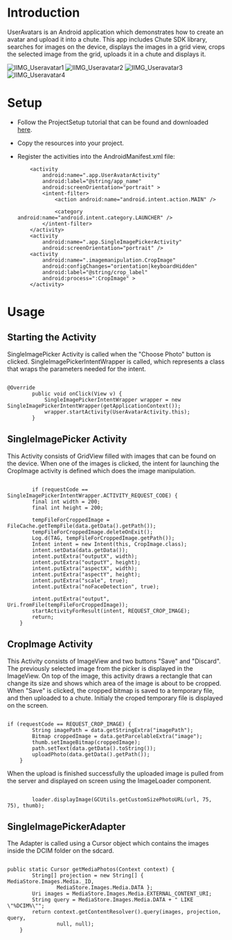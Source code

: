
Introduction
====

UserAvatars is an Android application which demonstrates how to create an avatar and upload it into a chute. This app includes Chute SDK library, searches for images on the device, displays the images in a grid view, crops the selected image from the grid, uploads it in a chute and displays it. 

![IIMG_Useravatar1](https://github.com/chute/chute-tutorials/blob/master/Android/UserAvatars/screenshots/IIMG_Useravatar1.png) ![IIMG_Useravatar2](https://github.com/chute/chute-tutorials/blob/master/Android/UserAvatars/screenshots/IIMG_Useravatar2.png) ![IIMG_Useravatar3](https://github.com/chute/chute-tutorials/blob/master/Android/UserAvatars/screenshots/IIMG_Useravatar3.png) ![IIMG_Useravatar4](https://github.com/chute/chute-tutorials/blob/master/Android/UserAvatars/screenshots/IIMG_Useravatar4.png)


Setup
====

* Follow the ProjectSetup tutorial that can be found and downloaded  
  [here](https://github.com/chute/chute-tutorials/tree/master/Android/ProjectSetup).
  
* Copy the resources into your project.

* Register the activities into the AndroidManifest.xml file:
  
    ```
        <activity
            android:name=".app.UserAvatarActivity"
            android:label="@string/app_name"
            android:screenOrientation="portrait" >
            <intent-filter>
                <action android:name="android.intent.action.MAIN" />

                <category android:name="android.intent.category.LAUNCHER" />
            </intent-filter>
        </activity>
        <activity
            android:name=".app.SingleImagePickerActivity"
            android:screenOrientation="portrait" />
        <activity
            android:name=".imagemanipulation.CropImage"
            android:configChanges="orientation|keyboardHidden"
            android:label="@string/crop_label"
            android:process=":CropImage" >
        </activity>
    ```
    
      
Usage
========

## Starting the Activity
SingleImagePicker Activity is called when the "Choose Photo" button is clicked. SingleImagePickerIntentWrapper is called, which represents a class that wraps the parameters needed for the intent.
<pre><code>
@Override
		public void onClick(View v) {
			SingleImagePickerIntentWrapper wrapper = new SingleImagePickerIntentWrapper(getApplicationContext());
			wrapper.startActivity(UserAvatarActivity.this);
		}
</code></pre>

## SingleImagePicker Activity
This Activity consists of GridView filled with images that can be found on the device. When one of the images is clicked, the intent for launching the CropImage activity is defined which does the image manipulation.
<pre><code>
        if (requestCode == SingleImagePickerIntentWrapper.ACTIVITY_REQUEST_CODE) {
	    final int width = 200;
	    final int height = 200;

	    tempFileForCroppedImage = FileCache.getTempFile(data.getData().getPath());
	    tempFileForCroppedImage.deleteOnExit();
	    Log.d(TAG, tempFileForCroppedImage.getPath());
	    Intent intent = new Intent(this, CropImage.class);
	    intent.setData(data.getData());
	    intent.putExtra("outputX", width);
	    intent.putExtra("outputY", height);
	    intent.putExtra("aspectX", width);
	    intent.putExtra("aspectY", height);
	    intent.putExtra("scale", true);
	    intent.putExtra("noFaceDetection", true);

	    intent.putExtra("output", Uri.fromFile(tempFileForCroppedImage));
	    startActivityForResult(intent, REQUEST_CROP_IMAGE);
	    return;
	}
</code></pre>

## CropImage Activity
This Activity consists of ImageView and two buttons "Save" and "Discard". The previously selected image from the picker is displayed in the ImageView. 
On top of the image, this activity draws a rectangle that can change its size and shows which area of the image is about to be cropped.
When "Save" is clicked, the cropped bitmap is saved to a temporary file, and then uploaded to a chute.
Initialy the croped temporary file is displayed on the screen.
<pre><code> 
if (requestCode == REQUEST_CROP_IMAGE) {
	    String imagePath = data.getStringExtra("imagePath");
	    Bitmap croppedImage = data.getParcelableExtra("image");
	    thumb.setImageBitmap(croppedImage);
	    path.setText(data.getData().toString());
	    uploadPhoto(data.getData().getPath());
	}
</code></pre>

When the upload is finished successfully the uploaded image is pulled from the server and displayed on screen using the ImageLoader component.
<pre><code>	
        loader.displayImage(GCUtils.getCustomSizePhotoURL(url, 75, 75), thumb);
</code></pre>

## SingleImagePickerAdapter
The Adapter is called using a Cursor object which contains the images inside the DCIM folder on the sdcard.
<pre><code>
public static Cursor getMediaPhotos(Context context) {
		String[] projection = new String[] { MediaStore.Images.Media._ID,
				MediaStore.Images.Media.DATA };
		Uri images = MediaStore.Images.Media.EXTERNAL_CONTENT_URI;
		String query = MediaStore.Images.Media.DATA + " LIKE \"%DCIM%\"";
		return context.getContentResolver().query(images, projection, query,
				null, null);
	}
</code></pre>		   